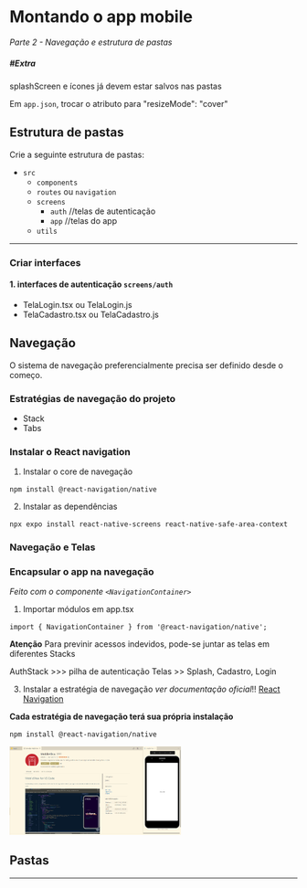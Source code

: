 # Montando o app mobile
_Parte 2 - Navegação e estrutura de pastas_

##### #Extra
splashScreen e ícones já devem estar salvos nas pastas

Em `app.json`, trocar o atributo para "resizeMode": "cover"
## Estrutura de pastas
Crie a seguinte estrutura de pastas:

- `src`
  - `components`
  - `routes` ou `navigation`
  - `screens`
    - `auth` //telas de autenticação
    - `app` //telas do app
  - `utils` 

---

### Criar interfaces
#### 1. interfaces de autenticação `screens/auth`
- TelaLogin.tsx ou TelaLogin.js
- TelaCadastro.tsx ou TelaCadastro.js








## Navegação
O sistema de navegação preferencialmente precisa ser definido desde o começo. 


### Estratégias de navegação do projeto
- Stack
- Tabs

### Instalar o React navigation

1. Instalar o core de navegação
```
npm install @react-navigation/native
```

2. Instalar as dependências  
```
npx expo install react-native-screens react-native-safe-area-context
```


### Navegação e Telas

### Encapsular o app na navegação
_Feito com o componente    `<NavigationContainer>`_
1. Importar módulos em  app.tsx

```
import { NavigationContainer } from '@react-navigation/native';
```

**Atenção**
Para previnir acessos indevidos, pode-se juntar as telas em diferentes Stacks

AuthStack >>> pilha de autenticação
Telas >> Splash, Cadastro, Login


















3. Instalar a estratégia de navegação
_ver documentação oficial_!! [React Navigation](https://reactnavigation.org/)

__Cada estratégia de navegação terá sua própria instalação__
```
npm install @react-navigation/native
```


<img src = "img/MobileView.png" width=300px>

## Pastas



___
